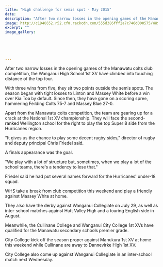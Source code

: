 ```yaml
---
title: "High challenge for semis spot - May 2015"
date: 
description: "After two narrow losses in the opening games of the Manawatu colts club competition, the Wanganui High School 1st XV have climbed into touching distance of the top four, Wanganui Chronicle 21/5/15..."
image: http://c1940652.r52.cf0.rackcdn.com/555d386fff2a7c746d000575/WHS-First-XV.jpg
excerpt: ""
image_gallery:
    
    
    
    
    
---
```


<p>After two narrow losses in the opening games of the Manawatu colts club competition, the Wanganui High School 1st XV have climbed into touching distance of the top four.</p>
<p>With three wins from five, they sit two points outside the semis spots. The season began with tight losses to Linton and Massey White before a win over Kia Toa by default. Since then, they have gone on a scoring spree, hammering Feilding Colts 75-7 and Massey Blue 27-0.</p>
<p>Apart from the Manawatu colts competition, the team are gearing up for a crack at the National 1st XV championship. They will face the second-ranked Wellington school for the right to play the top Super 8 side from the Hurricanes region.</p>
<p>"It gives us the chance to play some decent rugby sides," director of rugby and deputy principal Chris Friedel said.</p>
<p>A finals appearance was the goal.</p>
<p>"We play with a lot of structure but, sometimes, when we play a lot of the school teams, there's a tendency to lose that."</p>
<p>Friedel said he had put several names forward for the Hurricanes' under-18 squad.</p>
<p>WHS take a break from club competition this weekend and play a friendly against Massey White at home.</p>
<p>They also have the derby against Wanganui Collegiate on July 29, as well as inter-school matches against Hutt Valley High and a touring English side in August.</p>
<p>Meanwhile, the Cullinane College and Wanganui City College 1st XVs have qualified for the Manawatu secondary schools premier grade.</p>
<p>City College kick off the season proper against Manukura 1st XV at home this weekend while Cullinane are away to Dannevirke High 1st XV.</p>
<p>City College also come up against Wanganui Collegiate in an inter-school match next Wednesday.</p>

